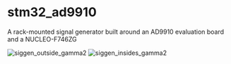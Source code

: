 # stm32_ad9910

A rack-mounted signal generator built around an AD9910 evaluation board and a NUCLEO-F746ZG

![siggen_outside_gamma2](https://github.com/user-attachments/assets/14b973f9-f099-428b-99ee-0b29a2ff1d70)
![siggen_insides_gamma2](https://github.com/user-attachments/assets/34265ae7-20c7-4da3-a2b3-d5dbde02b12d)
